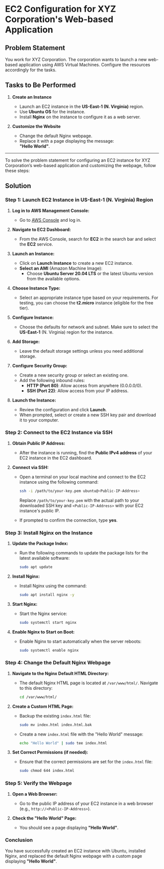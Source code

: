 # EC2 Configuration for XYZ Corporation's Web-based Application

## Problem Statement
You work for XYZ Corporation. The corporation wants to launch a new web-based application using AWS Virtual Machines. Configure the resources accordingly for the tasks.

## Tasks to Be Performed

1. **Create an Instance**  
   - Launch an EC2 instance in the **US-East-1 (N. Virginia)** region.
   - Use **Ubuntu OS** for the instance.
   - Install **Nginx** on the instance to configure it as a web server.

2. **Customize the Website**  
   - Change the default Nginx webpage.
   - Replace it with a page displaying the message:  
     **"Hello World"**.
---
To solve the problem statement for configuring an EC2 instance for XYZ Corporation’s web-based application and customizing the webpage, follow these steps:

## Solution

### Step 1: Launch EC2 Instance in US-East-1 (N. Virginia) Region

1. **Log in to AWS Management Console:**
   - Go to [AWS Console](https://aws.amazon.com/console/) and log in.

2. **Navigate to EC2 Dashboard:**
   - From the AWS Console, search for **EC2** in the search bar and select the **EC2** service.

3. **Launch an Instance:**
   - Click on **Launch Instance** to create a new EC2 instance.
   - **Select an AMI** (Amazon Machine Image):
     - Choose **Ubuntu Server 20.04 LTS** or the latest Ubuntu version from the available options.
   
4. **Choose Instance Type:**
   - Select an appropriate instance type based on your requirements. For testing, you can choose the **t2.micro** instance (eligible for the free tier).

5. **Configure Instance:**
   - Choose the defaults for network and subnet. Make sure to select the **US-East-1** (N. Virginia) region for the instance.

6. **Add Storage:**
   - Leave the default storage settings unless you need additional storage.

7. **Configure Security Group:**
   - Create a new security group or select an existing one.
   - Add the following inbound rules:
     - **HTTP (Port 80)**: Allow access from anywhere (0.0.0.0/0).
     - **SSH (Port 22)**: Allow access from your IP address.

8. **Launch the Instance:**
   - Review the configuration and click **Launch**.
   - When prompted, select or create a new SSH key pair and download it to your computer.

### Step 2: Connect to the EC2 Instance via SSH

1. **Obtain Public IP Address:**
   - After the instance is running, find the **Public IPv4 address** of your EC2 instance in the EC2 dashboard.

2. **Connect via SSH:**
   - Open a terminal on your local machine and connect to the EC2 instance using the following command:
     ```bash
     ssh -i /path/to/your-key.pem ubuntu@<Public-IP-Address>
     ```
     Replace `/path/to/your-key.pem` with the actual path to your downloaded SSH key and `<Public-IP-Address>` with your EC2 instance's public IP.

   - If prompted to confirm the connection, type **yes**.

### Step 3: Install Nginx on the Instance

1. **Update the Package Index:**
   - Run the following commands to update the package lists for the latest available software:
     ```bash
     sudo apt update
     ```

2. **Install Nginx:**
   - Install Nginx using the command:
     ```bash
     sudo apt install nginx -y
     ```

3. **Start Nginx:**
   - Start the Nginx service:
     ```bash
     sudo systemctl start nginx
     ```

4. **Enable Nginx to Start on Boot:**
   - Enable Nginx to start automatically when the server reboots:
     ```bash
     sudo systemctl enable nginx
     ```

### Step 4: Change the Default Nginx Webpage

1. **Navigate to the Nginx Default HTML Directory:**
   - The default Nginx HTML page is located at `/var/www/html/`. Navigate to this directory:
     ```bash
     cd /var/www/html/
     ```

2. **Create a Custom HTML Page:**
   - Backup the existing `index.html` file:
     ```bash
     sudo mv index.html index.html.bak
     ```

   - Create a new `index.html` file with the "Hello World" message:
     ```bash
     echo "Hello World" | sudo tee index.html
     ```

3. **Set Correct Permissions (if needed):**
   - Ensure that the correct permissions are set for the `index.html` file:
     ```bash
     sudo chmod 644 index.html
     ```

### Step 5: Verify the Webpage

1. **Open a Web Browser:**
   - Go to the public IP address of your EC2 instance in a web browser (e.g., `http://<Public-IP-Address>`).

2. **Check the "Hello World" Page:**
   - You should see a page displaying **"Hello World"**.

### Conclusion

You have successfully created an EC2 instance with Ubuntu, installed Nginx, and replaced the default Nginx webpage with a custom page displaying **"Hello World"**.
